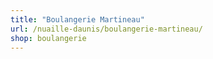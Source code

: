 ```yaml
---
title: "Boulangerie Martineau"
url: /nuaille-daunis/boulangerie-martineau/
shop: boulangerie
---
```

